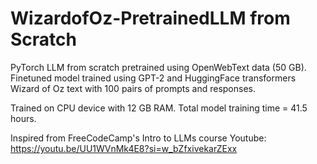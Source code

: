 # WizardofOz-PretrainedLLM from Scratch

PyTorch LLM from scratch pretrained using OpenWebText data (50 GB). Finetuned model trained using GPT-2 and HuggingFace transformers Wizard of Oz text with 100 pairs of prompts and responses. 

Trained on CPU device with 12 GB RAM. Total model training time = 41.5 hours.

Inspired from FreeCodeCamp's Intro to LLMs course
Youtube: https://youtu.be/UU1WVnMk4E8?si=w_bZfxivekarZExx

